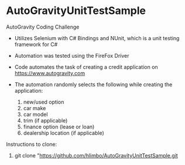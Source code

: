 # AutoGravityUnitTestSample
AutoGravity Coding Challenge

* Utilizes Selenium with C# Bindings and NUnit, which is a unit testing framework for C#
* Automation was tested using the FireFox Driver

* Code automates the task of creating a credit application on https://www.autogravity.com
* The automation randomly selects the following while creating the application:
  1. new/used option
  2. car make
  3. car model
  4. trim (if applicable)
  5. finance option (lease or loan)
  6. dealership location (if applicable)

Instructions to clone:
1. git clone "https://github.com/hlimbo/AutoGravityUnitTestSample.git
